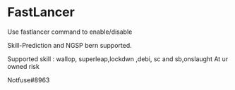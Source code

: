 # FastLancer

Use fastlancer command to enable/disable

Skill-Prediction and NGSP bern supported.

Supported skill : wallop, superleap,lockdwn ,debi, sc and sb,onslaught
At ur owned risk

Notfuse#8963
